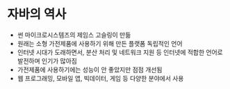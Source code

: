 # 자바의 역사

- 썬 마이크로시스템즈의 제임스 고슬링이 만듦
- 원래는 소형 가전제품에 사용하기 위해 만든 플랫폼 독립적인 언어
- 인터넷 시대가 도래하면서, 분산 처리 및 네트워크 지원 등 인터넷에 적합한 언어로 발전하며 인기가 많아짐
- 가전제품에 사용하기에는 성능이 안 좋았지만 점점 개선됨
- 웹 프로그래밍, 모바일 앱, 빅데이터, 게임 등 다양한 분야에서 사용
